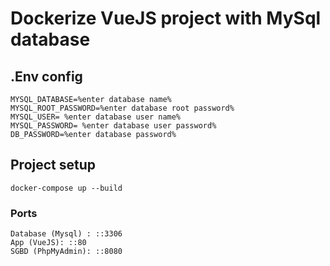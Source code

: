 # Dockerize VueJS project with MySql database

## .Env config 

```
MYSQL_DATABASE=%enter database name%
MYSQL_ROOT_PASSWORD=%enter database root password%
MYSQL_USER= %enter database user name%
MYSQL_PASSWORD= %enter database user password%
DB_PASSWORD=%enter database password%
```

## Project setup

```
docker-compose up --build
```


### Ports

```
Database (Mysql) : ::3306
App (VueJS): ::80
SGBD (PhpMyAdmin): ::8080
```
